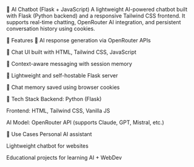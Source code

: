 🧠 AI Chatbot (Flask + JavaScript)
A lightweight AI-powered chatbot built with Flask (Python backend) and a responsive Tailwind CSS frontend.
It supports real-time chatting, OpenRouter AI integration, and persistent conversation history using cookies.

🔧 Features
🤖 AI response generation via OpenRouter APIs

💬 Chat UI built with HTML, Tailwind CSS, JavaScript

🧠 Context-aware messaging with session memory

🔐 Lightweight and self-hostable Flask server

🍪 Chat memory saved using browser cookies

🚀 Tech Stack
Backend: Python (Flask)

Frontend: HTML, Tailwind CSS, Vanilla JS

AI Model: OpenRouter API (supports Claude, GPT, Mistral, etc.)

📌 Use Cases
Personal AI assistant

Lightweight chatbot for websites

Educational projects for learning AI + WebDev
